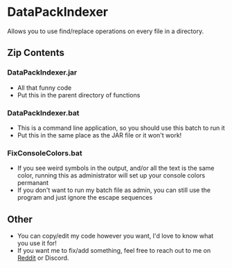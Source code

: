 # DataPackIndexer
Allows you to use find/replace operations on every file in a directory.

## Zip Contents
### DataPackIndexer.jar
 - All that funny code
 - Put this in the parent directory of functions
### DataPackIndexer.bat
 - This is a command line application, so you should use this batch to run it
 - Put this in the same place as the JAR file or it won't work!
### FixConsoleColors.bat
 - If you see weird symbols in the output, and/or all the text is the same color, running this as administrator will set up your console colors permanant
 - If you don't want to run my batch file as admin, you can still use the program and just ignore the escape sequences
## Other
- You can copy/edit my code however you want, I'd love to know what you use it for!
- If you want me to fix/add something, feel free to reach out to me on [Reddit](reddit.com/u/devini15) or Discord.
